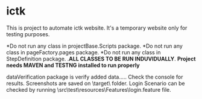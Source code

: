 # ictk
This is project to automate ictk website.
It's a temporary website only for testing purposes.

*Do not run any class in projectBase.Scripts package.
*Do not run any class in pageFactory.pages package.
*Do not run any class in StepDefinition package.
.****ALL CLASSES TO BE RUN INDUVIDUALLY****.
**Project needs MAVEN and TESTNG installed to run properly**

 dataVerification package is verify added data..... Check the console for results.
 Screenshots are saved on \target\  folder.
 Login Scenario can be checked by running \src\test\resources\Features\login.feature file.
 
 

